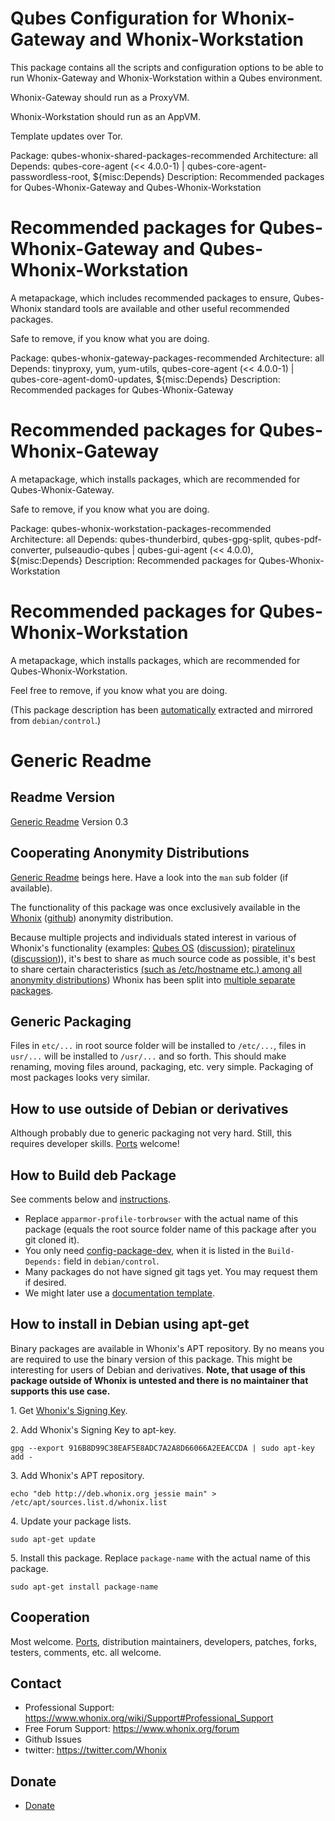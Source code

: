 # Qubes Configuration for Whonix-Gateway and Whonix-Workstation #

This package contains all the scripts and configuration options to be able
to run Whonix-Gateway and Whonix-Workstation within a Qubes environment.

Whonix-Gateway should run as a ProxyVM.

Whonix-Workstation should run as an AppVM.

Template updates over Tor.

Package: qubes-whonix-shared-packages-recommended
Architecture: all
Depends: qubes-core-agent (<< 4.0.0-1) | qubes-core-agent-passwordless-root,
${misc:Depends}
Description: Recommended packages for Qubes-Whonix-Gateway and Qubes-Whonix-Workstation
# Recommended packages for Qubes-Whonix-Gateway and Qubes-Whonix-Workstation #

A metapackage, which includes recommended packages to ensure, Qubes-Whonix
standard tools are available and other useful recommended packages.

Safe to remove, if you know what you are doing.

Package: qubes-whonix-gateway-packages-recommended
Architecture: all
Depends: tinyproxy,
yum,
yum-utils,
qubes-core-agent (<< 4.0.0-1) | qubes-core-agent-dom0-updates,
${misc:Depends}
Description: Recommended packages for Qubes-Whonix-Gateway
# Recommended packages for Qubes-Whonix-Gateway #

A metapackage, which installs packages, which are recommended for
Qubes-Whonix-Gateway.

Safe to remove, if you know what you are doing.

Package: qubes-whonix-workstation-packages-recommended
Architecture: all
Depends: qubes-thunderbird,
qubes-gpg-split,
qubes-pdf-converter,
pulseaudio-qubes | qubes-gui-agent (<< 4.0.0),
${misc:Depends}
Description: Recommended packages for Qubes-Whonix-Workstation
# Recommended packages for Qubes-Whonix-Workstation #

A metapackage, which installs packages, which are recommended for
Qubes-Whonix-Workstation.

Feel free to remove, if you know what you are doing.

(This package description has been [automatically](https://github.com/Whonix/whonix-developer-meta-files/blob/master/debug-steps/packaging-helper-script) extracted and mirrored from `debian/control`.)

# Generic Readme #
## Readme Version ##

[Generic Readme](https://github.com/Whonix/whonix-developer-meta-files/blob/master/README_generic.md) Version 0.3

## Cooperating Anonymity Distributions ##

[Generic Readme](https://github.com/Whonix/whonix-developer-meta-files/blob/master/README_generic.md) beings here. Have a look into the `man` sub folder (if available).

The functionality of this package was once exclusively available in the [Whonix](https://www.whonix.org) ([github](https://github.com/Whonix/Whonix)) anonymity distribution.

Because multiple projects and individuals stated interest in various of Whonix's functionality (examples: [Qubes OS](http://qubes-os.org/trac) ([discussion](https://groups.google.com/forum/#!topic/qubes-devel/jxr89--oGs0)); [piratelinux](https://github.com/piratelinux) ([discussion](https://github.com/adrelanos/VPN-Firewall/commit/6147f0e606377f5a801e98daf22e24ba2c750a21#commitcomment-6360713))), it's best to share as much source code as possible, it's best to share certain characteristics [(such as /etc/hostname etc.) among all anonymity distributions](https://mailman.boum.org/pipermail/tails-dev/2013-January/002457.html)) Whonix has been split into [multiple separate packages](https://github.com/Whonix).

## Generic Packaging ##

Files in `etc/...` in root source folder will be installed to `/etc/...`, files in `usr/...` will be installed to `/usr/...` and so forth. This should make renaming, moving files around, packaging, etc. very simple. Packaging of most packages looks very similar.

## How to use outside of Debian or derivatives ##

Although probably due to generic packaging not very hard. Still, this requires developer skills. [Ports](https://en.wikipedia.org/wiki/Porting) welcome!

## How to Build deb Package ##

See comments below and [instructions](https://www.whonix.org/wiki/Dev/Build_Documentation/apparmor-profile-torbrowser).

* Replace `apparmor-profile-torbrowser` with the actual name of this package (equals the root source folder name of this package after you git cloned it).
* You only need [config-package-dev](https://packages.debian.org/wheezy/config-package-dev), when it is listed in the `Build-Depends:` field in `debian/control`.
* Many packages do not have signed git tags yet. You may request them if desired.
* We might later use a [documentation template](https://www.whonix.org/wiki/Template:Build_Documentation_Build_Package).

## How to install in Debian using apt-get ##

Binary packages are available in Whonix's APT repository. By no means you are required to use the binary version of this package. This might be interesting for users of Debian and derivatives. **Note, that usage of this package outside of Whonix is untested and there is no maintainer that supports this use case.**

1\. Get [Whonix's Signing Key](https://www.whonix.org/wiki/Whonix_Signing_Key).

2\. Add Whonix's Signing Key to apt-key.

```
gpg --export 916B8D99C38EAF5E8ADC7A2A8D66066A2EEACCDA | sudo apt-key add -
```

3\. Add Whonix's APT repository.

```
echo "deb http://deb.whonix.org jessie main" > /etc/apt/sources.list.d/whonix.list
```

4\. Update your package lists.

```
sudo apt-get update
```

5\. Install this package. Replace `package-name` with the actual name of this package.

```
sudo apt-get install package-name
```

## Cooperation ##

Most welcome. [Ports](https://en.wikipedia.org/wiki/Porting), distribution maintainers, developers, patches, forks, testers, comments, etc. all welcome.

## Contact ##

* Professional Support: https://www.whonix.org/wiki/Support#Professional_Support
* Free Forum Support: https://www.whonix.org/forum
* Github Issues
* twitter: https://twitter.com/Whonix

## Donate ##

* [Donate](https://www.whonix.org/wiki/Donate)
